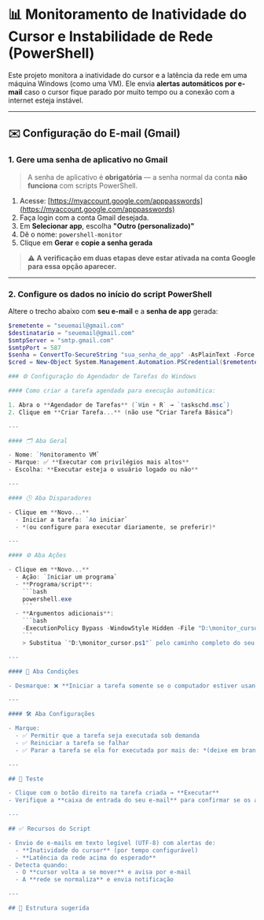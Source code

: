 # 📊 Monitoramento de Inatividade do Cursor e Instabilidade de Rede (PowerShell)

Este projeto monitora a inatividade do cursor e a latência da rede em uma máquina Windows (como uma VM). Ele envia **alertas automáticos por e-mail** caso o cursor fique parado por muito tempo ou a conexão com a internet esteja instável.

---

## ✉️ Configuração do E-mail (Gmail)

### 1. Gere uma senha de aplicativo no Gmail

> A senha de aplicativo é **obrigatória** — a senha normal da conta **não funciona** com scripts PowerShell.

1. Acesse: [https://myaccount.google.com/apppasswords](https://myaccount.google.com/apppasswords)
2. Faça login com a conta Gmail desejada.
3. Em **Selecionar app**, escolha **"Outro (personalizado)"**
4. Dê o nome: `powershell-monitor`
5. Clique em **Gerar** e **copie a senha gerada**

> ⚠️ **A verificação em duas etapas deve estar ativada na conta Google para essa opção aparecer.**

---

### 2. Configure os dados no início do script PowerShell

Altere o trecho abaixo com **seu e-mail** e a **senha de app** gerada:

```powershell
$remetente = "seuemail@gmail.com"
$destinatario = "seuemail@gmail.com"
$smtpServer = "smtp.gmail.com"
$smtpPort = 587
$senha = ConvertTo-SecureString "sua_senha_de_app" -AsPlainText -Force
$cred = New-Object System.Management.Automation.PSCredential($remetente, $senha)

### ⚙️ Configuração do Agendador de Tarefas do Windows

#### Como criar a tarefa agendada para execução automática:

1. Abra o **Agendador de Tarefas** (`Win + R` → `taskschd.msc`)
2. Clique em **Criar Tarefa...** (não use “Criar Tarefa Básica”)

---

#### 🗂 Aba Geral

- Nome: `Monitoramento VM`
- Marque: ✅ **Executar com privilégios mais altos**
- Escolha: **Executar esteja o usuário logado ou não**

---

#### 🕒 Aba Disparadores

- Clique em **Novo...**
  - Iniciar a tarefa: `Ao iniciar`
  - *(ou configure para executar diariamente, se preferir)*

---

#### ⚙️ Aba Ações

- Clique em **Novo...**
  - Ação: `Iniciar um programa`
  - **Programa/script**:
    ```bash
    powershell.exe
    ```
  - **Argumentos adicionais**:
    ```bash
    -ExecutionPolicy Bypass -WindowStyle Hidden -File "D:\monitor_cursor.ps1"
    ```
    > Substitua `"D:\monitor_cursor.ps1"` pelo caminho completo do seu script.

---

#### 🔌 Aba Condições

- Desmarque: ❌ **Iniciar a tarefa somente se o computador estiver usando energia elétrica** (se necessário)

---

#### 🛠 Aba Configurações

- Marque:
  - ✅ Permitir que a tarefa seja executada sob demanda
  - ✅ Reiniciar a tarefa se falhar
  - ✅ Parar a tarefa se ela for executada por mais de: *(deixe em branco ou defina um tempo alto)*

---

## 🧪 Teste

- Clique com o botão direito na tarefa criada → **Executar**
- Verifique a **caixa de entrada do seu e-mail** para confirmar se os alertas estão funcionando.

---

## ✅ Recursos do Script

- Envio de e-mails em texto legível (UTF-8) com alertas de:
  - **Inatividade do cursor** (por tempo configurável)
  - **Latência da rede acima do esperado**
- Detecta quando:
  - O **cursor volta a se mover** e avisa por e-mail
  - A **rede se normaliza** e envia notificação

---

## 📁 Estrutura sugerida

